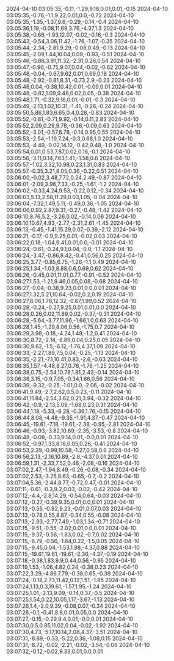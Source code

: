 2024-04-10 03:05:35,-0.11,-1.29,9.18,0.01,0.01,-0.15
2024-04-10 03:05:35,-0.76,-1.1,9.22,0.01,0.0,-0.72
2024-04-10 03:05:35,-1.35,-1.37,9.6,-0.29,-0.14,-0.4
2024-04-10 03:05:36,1.19,-0.08,11.69,3.76,-4.37,1.3
2024-04-10 03:05:38,-0.66,-1.93,12.07,-0.02,-0.16,-0.3
2024-04-10 03:05:43,-0.54,3.06,11.42,-1.76,-1.07,-0.35
2024-04-10 03:05:44,-2.34,-2.81,9.29,-0.08,0.49,-0.13
2024-04-10 03:05:45,-2.09,1.44,10.04,0.09,-0.93,-0.51
2024-04-10 03:05:46,-0.86,3.91,11.32,-2.31,0.26,0.54
2024-04-10 03:05:47,-0.96,-0.75,9.07,0.04,-0.02,-0.62
2024-04-10 03:05:48,-0.04,-0.67,9.62,0.01,0.69,0.18
2024-04-10 03:05:48,-2.92,-0.81,8.31,-0.73,2.9,-0.23
2024-04-10 03:05:48,0.04,-0.38,10.42,0.01,-0.09,0.01
2024-04-10 03:05:48,-0.82,1.09,9.48,0.02,0.05,-0.38
2024-04-10 03:05:48,1.71,-0.32,9.16,0.01,-0.01,-0.3
2024-04-10 03:05:49,-2.13,1.02,10.31,-1.41,-0.26,-0.24
2024-04-10 03:05:50,5.86,1.83,6.65,0.4,0.28,-0.83
2024-04-10 03:05:52,-0.81,-0.71,9.92,-0.14,0.11,2.83
2024-04-10 03:05:52,2.09,0.29,9.78,-0.36,-0.09,0.63
2024-04-10 03:05:52,-3.01,-0.57,6.78,-0.14,0.95,0.55
2024-04-10 03:05:53,-2.54,-1.19,7.24,-0.3,0.68,1.0
2024-04-10 03:05:53,-4.49,-0.02,14.12,-0.42,0.48,-1.0
2024-04-10 03:05:54,0.01,0.53,7.87,0.02,0.16,-0.1
2024-04-10 03:05:56,-3.11,0.14,7.63,1.41,-1.58,0.6
2024-04-10 03:05:57,-1.02,3.32,10.98,0.23,1.31,0.83
2024-04-10 03:05:57,-0.35,3.21,8.05,0.36,-0.22,0.51
2024-04-10 03:06:00,-0.02,3.48,7.72,0.24,2.49,-0.87
2024-04-10 03:06:01,-2.09,3.96,7.33,-0.25,-1.61,-1.2
2024-04-10 03:06:02,-0.33,4.24,9.53,-0.22,0.12,-0.34
2024-04-10 03:06:03,5.13,2.58,11.29,0.03,1.05,-0.04
2024-04-10 03:06:04,-7.32,1.49,5.11,-0.49,0.36,-1.05
2024-04-10 03:06:06,0.92,2.87,9.31,-0.27,-0.48,-1.42
2024-04-10 03:06:10,8.76,5.2,-3.26,0.02,-0.14,0.06
2024-04-10 03:06:10,10.67,4.93,-2.77,-2.31,2.61,-1.45
2024-04-10 03:06:13,-0.45,-1.41,15.29,0.07,-0.39,-2.12
2024-04-10 03:06:21,-0.17,-0.9,9.25,0.01,-0.02,0.03
2024-04-10 03:06:22,0.18,-1.04,9.41,0.01,0.0,-0.01
2024-04-10 03:06:24,-0.61,-0.24,9.1,0.04,-0.0,-1.1
2024-04-10 03:06:24,-3.47,-0.86,8.42,-0.41,0.56,0.25
2024-04-10 03:06:25,3.77,-0.85,6.75,-1.26,-1.1,0.49
2024-04-10 03:06:25,1.34,-1.03,8.88,0.6,0.69,0.62
2024-04-10 03:06:26,-0.45,0.01,11.01,0.77,-0.91,-0.52
2024-04-10 03:06:27,1.53,-1.21,9.46,0.05,0.08,-0.68
2024-04-10 03:06:27,-0.04,-0.38,9.23,0.01,0.0,0.01
2024-04-10 03:06:27,1.32,5.21,10.64,-0.02,0.2,0.19
2024-04-10 03:06:27,8.06,1.78,12.32,-0.67,1.99,0.52
2024-04-10 03:06:28,-0.24,-0.27,9.25,0.01,0.01,0.0
2024-04-10 03:06:28,0.26,0.02,11.89,0.02,-0.37,-0.31
2024-04-10 03:06:28,-5.64,-3.77,11.96,-1.66,1.0,0.63
2024-04-10 03:06:28,1.45,-1.29,8.06,0.56,-1.75,0.7
2024-04-10 03:06:29,3.98,-0.18,-4.24,1.49,-1.2,0.41
2024-04-10 03:06:30,8.72,-2.14,-8.89,0.04,0.25,0.05
2024-04-10 03:06:30,9.62,-1.5,-6.12,-1.76,4.37,1.09
2024-04-10 03:06:33,-2.27,1.89,7.5,0.04,-0.25,-1.13
2024-04-10 03:06:35,-2.21,-7.1,10.41,0.83,-2.6,-0.63
2024-04-10 03:06:35,1.57,-4.48,8.27,0.76,-1.76,-1.25
2024-04-10 03:06:38,0.75,-2.54,10.78,1.81,2.43,-0.14
2024-04-10 03:06:38,3.15,-0.9,7.05,-0.34,1.66,0.56
2024-04-10 03:06:39,-9.32,-0.25,-1.01,0.0,-2.06,-0.02
2024-04-10 03:06:41,9.49,-2.7,2.62,0.5,0.23,-0.11
2024-04-10 03:06:41,11.84,-2.54,3.62,0.21,3.94,-0.32
2024-04-10 03:06:42,-0.9,-2.13,5.09,-1.68,0.23,0.31
2024-04-10 03:06:44,1.18,-5.33,-8.28,-0.36,1.76,-0.15
2024-04-10 03:06:44,8.08,-4.48,-9.35,-1.91,4.37,-0.47
2024-04-10 03:06:45,-19.61,-7.18,-19.61,-2.38,-0.95,-2.81
2024-04-10 03:06:46,-0.93,-3.82,10.69,-2.35,-3.53,-0.8
2024-04-10 03:06:48,-0.08,-0.33,9.14,0.01,-0.0,0.01
2024-04-10 03:06:52,-0.97,1.33,8.16,0.05,0.26,-0.41
2024-04-10 03:06:53,2.29,-0.99,10.58,-1.27,0.58,0.6
2024-04-10 03:06:56,2.13,-2.16,10.89,-2.8,-4.37,0.01
2024-04-10 03:06:59,1.31,-2.33,7.52,0.46,-2.08,-0.16
2024-04-10 03:07:02,2.47,-1.94,8.49,-0.26,-0.08,-0.34
2024-04-10 03:07:02,2.53,-3.25,8.63,-0.65,-0.7,-0.2
2024-04-10 03:07:04,5.36,-2.44,8.77,-0.72,0.47,-0.01
2024-04-10 03:07:11,-0.61,-0.3,9.2,0.03,-0.02,-0.42
2024-04-10 03:07:12,-4.4,-2.8,14.29,-0.54,0.64,-0.03
2024-04-10 03:07:12,-0.27,-0.39,9.35,0.01,0.0,0.01
2024-04-10 03:07:13,-0.55,-0.92,9.23,-0.01,0.07,0.03
2024-04-10 03:07:13,-0.78,0.55,8.87,-0.34,0.55,-0.08
2024-04-10 03:07:13,-2.93,-2.77,7.49,-1.03,1.34,-0.71
2024-04-10 03:07:15,-9.51,-0.55,-2.02,0.01,0.0,0.01
2024-04-10 03:07:15,-9.37,-0.56,-1.83,0.02,-0.7,0.02
2024-04-10 03:07:15,-8.79,-0.56,-1.64,0.22,-1.5,0.05
2024-04-10 03:07:15,-9.45,0.04,-1.53,1.98,-4.37,0.88
2024-04-10 03:07:15,-19.61,19.61,-19.61,-2.36,-4.37,-0.19
2024-04-10 03:07:18,-0.38,1.83,9.9,0.44,0.56,-0.95
2024-04-10 03:07:19,1.53,-1.06,4.82,0.24,-0.38,0.23
2024-04-10 03:07:22,3.29,-4.86,7.79,-0.38,0.65,-0.39
2024-04-10 03:07:24,-0.18,2.73,11.42,0.12,1.51,-1.85
2024-04-10 03:07:24,1.13,0.3,19.61,-1.57,1.95,-1.24
2024-04-10 03:07:25,1.01,-2.13,9.09,-0.14,0.37,-0.5
2024-04-10 03:07:25,1.54,0.22,10.05,1.17,-3.67,-1.13
2024-04-10 03:07:26,1.4,-2.0,9.39,-0.08,0.07,-0.34
2024-04-10 03:07:26,-0.1,-0.41,8.8,0.01,0.05,0.0
2024-04-10 03:07:27,-0.15,-0.29,9.4,0.01,-0.0,0.01
2024-04-10 03:07:30,0.5,0.85,11.02,0.04,-0.02,-1.92
2024-04-10 03:07:30,4.73,-5.17,10.14,2.08,4.37,-3.51
2024-04-10 03:07:31,-8.89,-0.33,-5.22,0.36,-1.08,0.15
2024-04-10 03:07:31,-8.72,-0.02,-2.21,-0.02,-3.54,-0.06
2024-04-10 03:07:32,-0.12,-0.02,9.33,0.01,0.0,0.01
